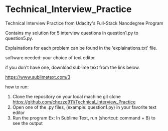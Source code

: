 # Technical_Interview_Practice
Technical Interview Practice from Udacity's Full-Stack Nanodegree Program

Contains my solution for 5 interview questions in question1.py to question5.py.  

Explainations for each problem can be found in the 'explainations.txt' file.  

software needed:
your choice of text editor

if you don't have one, download sublime text from the link below.  

https://www.sublimetext.com/3

how to run:
1.  Clone the repository on your local machine
    git clone https://github.com/chezze911/Technical_Interview_Practice
2.  Open one of the .py files, (example: question1.py) in your favorite text editor
3.  Run the program 
    Ex:  In Sublime Text, run (shortcut: command + B) to see the output
   

